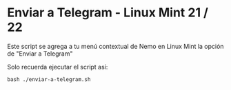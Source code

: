 # Enviar a Telegram - Linux Mint 21 / 22

Este script se agrega a tu menú contextual de Nemo en Linux Mint la opción de "Enviar a Telegram"

Solo recuerda ejecutar el script así:  
```
bash ./enviar-a-telegram.sh
```
